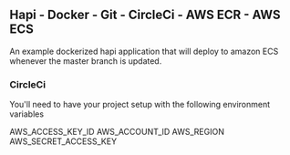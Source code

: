 ## Hapi - Docker - Git - CircleCi - AWS ECR - AWS ECS

An example dockerized hapi application that will deploy to amazon ECS whenever the master branch is updated.

### CircleCi

You'll need to have your project setup with the following environment variables

AWS_ACCESS_KEY_ID
AWS_ACCOUNT_ID
AWS_REGION
AWS_SECRET_ACCESS_KEY

